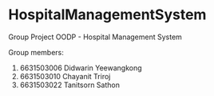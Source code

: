 # HospitalManagementSystem
Group Project OODP - Hospital Management System

Group members:
1. 6631503006 Didwarin Yeewangkong
2. 6631503010 Chayanit Triroj
3. 6631503022 Tanitsorn Sathon
